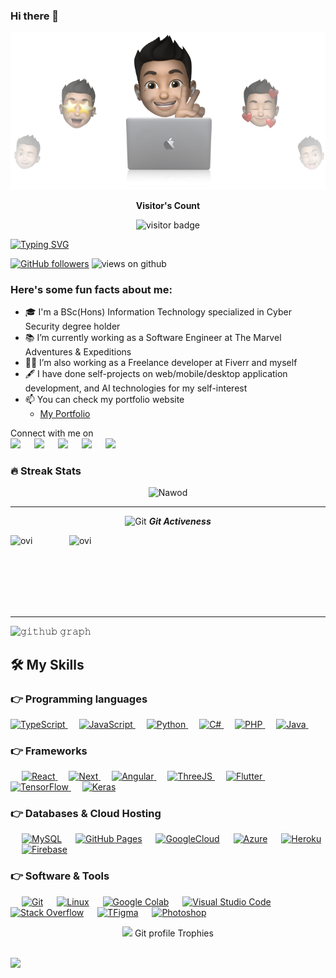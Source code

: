 


### Hi there 👋
<p align="center"><img src="https://raw.githubusercontent.com/KevinPatel04/KevinPatel04/master/cover-thompson.png"></p>

<p align="center"><b>Visitor's Count</b></p>
<p align="center"><img src="https://profile-counter.glitch.me/%7BNawod%7D/count.svg" alt="visitor badge"/></p>


[![Typing SVG](https://readme-typing-svg.herokuapp.com?font=Architects+Daughter&color=7AF79A&size=30&lines=Hey!+It's+Nawod!;I'm+a+Software+Engineer...;Also+Seeking+New+Technologies;And+I'm+a+proud+GitHub+user)](https://git.io/typing-svg)

[![GitHub followers](https://img.shields.io/github/followers/Nawod.svg?style=social&label=Followers)](https://github.com/Nawod?tab=followers)
<img src="https://komarev.com/ghpvc/?username=Nawod&label=Views&color=brightgreen&style=flat-square" alt="views on github" />

<h3> Here's some fun facts about me: </h3>

- 🎓 I'm a BSc(Hons) Information Technology specialized in Cyber Security degree holder
- 📚 I’m currently working as a Software Engineer at The Marvel Adventures & Expeditions
- 🧑‍💻 I’m also working as a Freelance developer at Fiverr and myself
- 🖋️ I have done self-projects on web/mobile/desktop application development, and AI technologies for my self-interest 
- 📫 You can check my portfolio website 
	-	[My Portfolio](https://www.nawodmadhuwantha.com/]) 

<p>Connect with me on
<br>	
<a target="_blank" href="https://www.linkedin.com/in/nawodmadhuwantha"><img src="https://img.shields.io/badge/-LinkedIn-0077B5?style=for-the-badge&logo=Linkedin&logoColor=white"></img></a>
&emsp;
<a target="_blank" href="dev.nawod@gmail.com"
><img src="https://img.shields.io/badge/-Gmail-D14836?style=for-the-badge&logo=Gmail&logoColor=white"></img></a>
&emsp;
<a target="_blank" href="https://www.behance.net/madhuvantha"><img src="https://aleen42.github.io/badges/src/behance.svg"></img></a>
&emsp;
<a target="_blank" href="https://medium.com/@madhuvantha"><img src="https://img.shields.io/badge/Medium-12100E?style=for-the-badge&logo=medium&logoColor=white"></img></a>
&emsp;
<a target="_blank" href="https://www.instagram.com/nawwa.4x/"><img src="https://img.shields.io/badge/Instagram-E4405F?style=for-the-badge&logo=instagram&logoColor=white"></img></a>

<br>
</p>


### 🔥 Streak Stats
<p align="center"><img src="https://github-readme-stats.vercel.app/api?username=Nawod&theme=gruvbox" alt="Nawod"  /></p>

<hr>
<p align="center">
 <img src="https://media.giphy.com/media/W5eoZHPpUx9sapR0eu/giphy.gif" width="30px" alt="Git"/>&nbsp;<i><b>Git Activeness</b></i></p>
 
<p><img align="left" src="https://github-readme-stats.vercel.app/api/top-langs?username=Nawod&show_icons=true&locale=en&layout=compact&theme=gruvbox" alt="ovi" /></p>
<p>&nbsp;<img align="right" src="https://github-readme-stats.vercel.app/api?username=Nawod&show_icons=true&locale=en&theme=gruvbox" alt="ovi" width="410" /></p>
<br><br><br><br><br>

<hr>



![𝚐𝚒𝚝𝚑𝚞𝚋 𝚐𝚛𝚊𝚙𝚑](https://activity-graph.herokuapp.com/graph?username=Nawod&theme=gruvbox&hide_border=true&area=true)



## 🛠️ My Skills

### 👉 Programming languages

<p align="left"> 
  

<a href="https://www.typescriptlang.org/">
    <img alt="TypeScript" src="https://shields.io/badge/TypeScript-3178C6?logo=TypeScript&logoColor=FFF&style=flat-square"/>
  </a>
&emsp;
<a href="https://www.javascript.com/">
    <img alt="JavaScript" src="https://img.shields.io/badge/JavaScript-323330?style=for-the-badge&logo=javascript&logoColor=F7DF1E"/>
  </a>
&emsp;
<a href="https://python.org/">
    <img alt="Python" src="https://img.shields.io/badge/Python-3776AB?style=for-the-badge&logo=python&logoColor=white"/>
  </a>
  &emsp;
<a href="https://docs.microsoft.com/en-us/dotnet/csharp/">
    <img alt="C#" src="https://img.shields.io/badge/C%23-239120?style=for-the-badge&logo=c-sharp&logoColor=white"/>
  </a>
&emsp;
<a href="https://www.php.net/">
    <img alt="PHP" src="https://img.shields.io/badge/PHP-777BB4?style=for-the-badge&logo=php&logoColor=white"/>
  </a>
&emsp;
<a href="https://www.java.com/en/">
    <img alt="Java" src="https://img.shields.io/badge/Java-ED8B00?style=for-the-badge&logo=java&logoColor=white"/>
  </a>
&emsp;
  
</p>

### 👉 Frameworks
<p align="left"> 
&emsp;
  <a href="https://reactjs.org/" target="_blank">
    <img alt="React" src="https://img.shields.io/badge/React-20232A?style=for-the-badge&logo=react&logoColor=61DAFB">
  </a> 
&emsp;
  <a href="https://nextjs.org/" target="_blank">
    <img alt="Next" src="https://img.shields.io/badge/Next-20232A?style=for-the-badge&logo=next&logoColor=E34E43">
  </a>
&emsp;
  <a href="https://angular.io/" target="_blank">
    <img alt="Angular" src="https://img.shields.io/badge/Angualr-20232A?style=for-the-badge&logo=angular&logoColor=E34E43">
  </a>
&emsp;
  <a href="[https://threejs.org/]" target="_blank"> 
     <img alt="ThreeJS" src="https://img.shields.io/badge/ThreeJS-02569B?style=for-the-badge&logo=threejs&logoColor=white">
   </a>
  &emsp;
  <a href="https://flutter.dev/" target="_blank"> 
     <img alt="Flutter" src="https://img.shields.io/badge/Flutter-02569B?style=for-the-badge&logo=flutter&logoColor=white">
   </a>
  &emsp; 
  <a href="https://www.tensorflow.org/" target="_blank"> 
   <img alt="TensorFlow" src="https://img.shields.io/badge/TensorFlow-FF6F00?style=for-the-badge&logo=TensorFlow&logoColor=white">
  </a>   
  &emsp;
  <a href="https://keras.io/" target="_blank"> 
    <img alt="Keras" src="https://img.shields.io/badge/Keras-D00000?style=for-the-badge&logo=Keras&logoColor=white"/>
  </a>
</p>

### 👉 Databases & Cloud Hosting
<p align="left">
  &emsp;
    <a href="https://www.mysql.com/"><img alt="MySQL" src="https://img.shields.io/badge/MySQL-00000F?style=for-the-badge&logo=mysql&logoColor=white"></a>
  &emsp;
    <a href="https://www.github.com"><img alt="GitHub Pages" src="https://img.shields.io/badge/GitHub-100000?style=for-the-badge&logo=github&logoColor=white"></a>
  &emsp;
    <a href="https://cloud.google.com/"><img alt="GoogleCloud" src ="https://img.shields.io/badge/Google_Cloud-4285F4?style=for-the-badge&logo=google-cloud&logoColor=white"/></a>
  &emsp;
    <a href="https://azure.microsoft.com/en-us/"><img alt="Azure" src ="https://img.shields.io/badge/Microsoft_Azure-0089D6?style=for-the-badge&logo=microsoft-azure&logoColor=white"/></a>
  &emsp;
    <a href="https://www.heroku.com/"><img alt="Heroku" src ="https://img.shields.io/badge/Heroku-430098?style=for-the-badge&logo=heroku&logoColor=white"/></a>
  &emsp;
<a href="https://firebase.google.com/"><img alt="Firebase" src ="https://img.shields.io/badge/firebase-ffca28?style=for-the-badge&logo=firebase&logoColor=black"></a>
 </p>

 ### 👉 Software & Tools
 
<p>
  &emsp;
    <a href="#"><img alt="Git" src="https://img.shields.io/badge/Git-F05032?style=for-the-badge&logo=git&logoColor=white"></a>
  &emsp;
    <a href="#"><img alt="Linux" src="https://img.shields.io/badge/Linux-FCC624?style=for-the-badge&logo=linux&logoColor=black"></a>
  &emsp;
    <a href="#"><img alt="Google Colab" src="https://img.shields.io/badge/Colab-F9AB00?style=for-the-badge&logo=googlecolab&color=525252"></a>
  &emsp;
    <a href="#"><img alt="Visual Studio Code" src="https://img.shields.io/badge/Visual_Studio_Code-0078D4?style=for-the-badge&logo=visual%20studio%20code&logoColor=white"></a>
  &emsp;
    <a href="#"><img alt="Stack Overflow" src="https://img.shields.io/badge/Stack_Overflow-FE7A16?style=for-the-badge&logo=stack-overflow&logoColor=white"></a>
  &emsp;
     <a href="#"><img alt="TFigma" src="https://img.shields.io/badge/Figma-F24E1E?style=for-the-badge&logo=figma&logoColor=white"></a>
    &emsp; 
    <a href="#"><img alt="Photoshop" src="https://aleen42.github.io/badges/src/photoshop.svg"></a>
    &emsp; 
    
</p>
<p align="center"><img src="https://media.giphy.com/media/QaMcXSekUWx7aogAUr/giphy.gif" width="30" />&nbsp;Git profile Trophies</p><br>
<img src="https://github-profile-trophy.vercel.app/?username=Nawod&theme=gruvbox" />


<br/>
